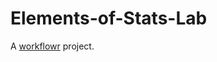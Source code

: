 # Elements-of-Stats-Lab

A [workflowr][] project.

[workflowr]: https://github.com/jdblischak/workflowr
